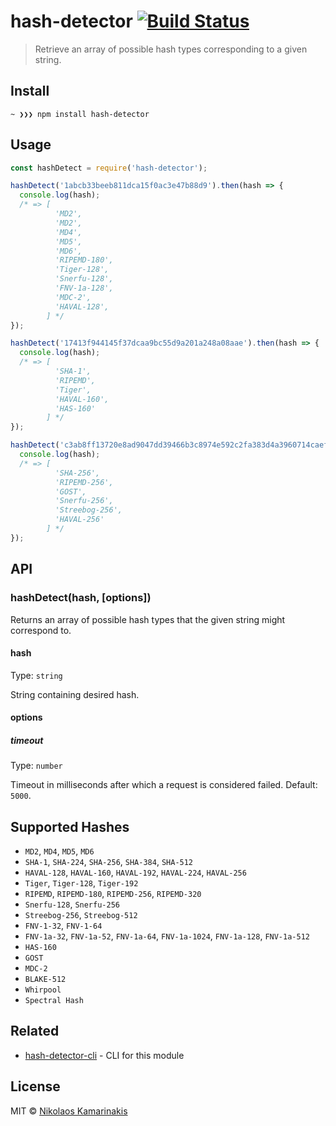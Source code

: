 # hash-detector [![Build Status](https://travis-ci.org/k4m4/hash-detector.svg?branch=master)](https://travis-ci.org/k4m4/hash-detector)

> Retrieve an array of possible hash types corresponding to a given string.


## Install

```
~ ❯❯❯ npm install hash-detector
```


## Usage

```js
const hashDetect = require('hash-detector');

hashDetect('1abcb33beeb811dca15f0ac3e47b88d9').then(hash => {
  console.log(hash);
  /* => [
          'MD2',
          'MD2',
          'MD4',
          'MD5',
          'MD6',
          'RIPEMD-180',
          'Tiger-128',
          'Snerfu-128',
          'FNV-1a-128',
          'MDC-2',
          'HAVAL-128',
        ] */
});

hashDetect('17413f944145f37dcaa9bc55d9a201a248a08aae').then(hash => {
  console.log(hash);
  /* => [
          'SHA-1',
          'RIPEMD',
          'Tiger',
          'HAVAL-160',
          'HAS-160'
        ] */
});

hashDetect('c3ab8ff13720e8ad9047dd39466b3c8974e592c2fa383d4a3960714caef0c4f2').then(hash => {
  console.log(hash);
  /* => [ 
          'SHA-256',
          'RIPEMD-256',
          'GOST',
          'Snerfu-256',
          'Streebog-256',
          'HAVAL-256'
        ] */
});
```


## API

### hashDetect(hash, [options])

Returns an array of possible hash types that the given string might correspond to.

#### hash

Type: `string`

String containing desired hash.

#### options

##### timeout

Type: `number`

Timeout in milliseconds after which a request is considered failed. Default: `5000`.


## Supported Hashes

- `MD2`, `MD4`, `MD5`, `MD6`
- `SHA-1`, `SHA-224`, `SHA-256`, `SHA-384`, `SHA-512`
- `HAVAL-128`, `HAVAL-160`, `HAVAL-192`, `HAVAL-224`, `HAVAL-256`
- `Tiger`, `Tiger-128`, `Tiger-192`
- `RIPEMD`, `RIPEMD-180`, `RIPEMD-256`, `RIPEMD-320`
- `Snerfu-128`, `Snerfu-256`
- `Streebog-256`, `Streebog-512`
- `FNV-1-32`, `FNV-1-64`
- `FNV-1a-32`, `FNV-1a-52`, `FNV-1a-64`, `FNV-1a-1024`, `FNV-1a-128`, `FNV-1a-512`
- `HAS-160`
- `GOST`
- `MDC-2`
- `BLAKE-512`
- `Whirpool`
- `Spectral Hash`


## Related

- [hash-detector-cli](https://github.com/k4m4/hash-detector-cli) - CLI for this module


## License

MIT © [Nikolaos Kamarinakis](https://nikolaskama.me)